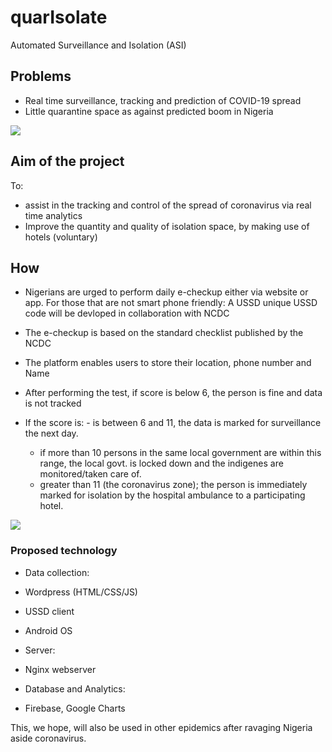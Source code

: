 # quarIsolate
Automated Surveillance and Isolation (ASI)

## Problems
- Real time surveillance, tracking and prediction of COVID-19 spread
- Little quarantine space as against predicted boom in Nigeria

![](https://github.com/josoga2/quarIsolate/blob/master/statistics.png)

## Aim of the project
To:
- assist in the tracking and control of the spread of coronavirus via real time analytics
- Improve the quantity and quality of isolation space, by making use of hotels (voluntary)

## How
- Nigerians are urged to perform daily e-checkup either via website or app. For those that are not smart phone friendly: A USSD unique USSD code will be devloped in collaboration with NCDC
- The e-checkup is based on the standard checklist published by the NCDC
- The platform enables users to store their location, phone number and Name
- After performing the test, if score is below 6, the person is fine and data is not tracked

- If the score is: 
        - is between 6 and 11, the data is marked for surveillance the next day.
	- if more than 10 persons in the same local government are within this range, the local govt. is locked down 	and the indigenes are monitored/taken care of.
	- greater than 11 (the coronavirus zone); the person is immediately marked for isolation by the hospital ambulance to a participating hotel.

![](https://github.com/josoga2/quarIsolate/blob/master/ET0dGfiWkAAp3q8.jpeg)

### Proposed technology
- Data collection:
- Wordpress (HTML/CSS/JS)
- USSD client
- Android OS

- Server:
- Nginx webserver

- Database and Analytics:
- Firebase, Google Charts

This, we hope, will also be used in other epidemics after ravaging Nigeria aside coronavirus. 
